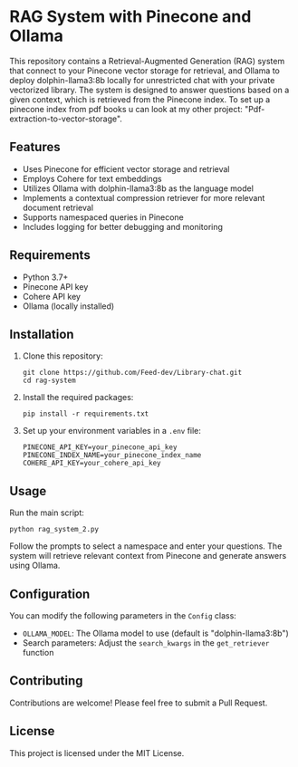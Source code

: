 # RAG System with Pinecone and Ollama

This repository contains a Retrieval-Augmented Generation (RAG) system that connect to your Pinecone vector storage for retrieval, 
and Ollama to deploy dolphin-llama3:8b locally for unrestricted chat with your private vectorized library. 
The system is designed to answer questions based on a given context, which is retrieved from the Pinecone index.
To set up a pinecone index from pdf books u can look at my other project: "Pdf-extraction-to-vector-storage".

## Features

- Uses Pinecone for efficient vector storage and retrieval
- Employs Cohere for text embeddings
- Utilizes Ollama with dolphin-llama3:8b as the language model
- Implements a contextual compression retriever for more relevant document retrieval
- Supports namespaced queries in Pinecone
- Includes logging for better debugging and monitoring

## Requirements

- Python 3.7+
- Pinecone API key
- Cohere API key
- Ollama (locally installed)

## Installation

1. Clone this repository:
   ```
   git clone https://github.com/Feed-dev/Library-chat.git
   cd rag-system
   ```

2. Install the required packages:
   ```
   pip install -r requirements.txt
   ```

3. Set up your environment variables in a `.env` file:
   ```
   PINECONE_API_KEY=your_pinecone_api_key
   PINECONE_INDEX_NAME=your_pinecone_index_name
   COHERE_API_KEY=your_cohere_api_key
   ```

## Usage

Run the main script:

```
python rag_system_2.py
```

Follow the prompts to select a namespace and enter your questions. The system will retrieve relevant context from Pinecone and generate answers using Ollama.

## Configuration

You can modify the following parameters in the `Config` class:

- `OLLAMA_MODEL`: The Ollama model to use (default is "dolphin-llama3:8b")
- Search parameters: Adjust the `search_kwargs` in the `get_retriever` function

## Contributing

Contributions are welcome! Please feel free to submit a Pull Request.

## License

This project is licensed under the MIT License.

